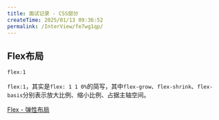 ```yaml
---
title: 面试记录 - CSS部分
createTime: 2025/01/13 09:36:52
permalink: /InterView/fe7wg1qp/
---
```


## Flex布局

```css
flex:1
```
`flex:1`，其实是`flex: 1 1 0%`的简写，其中`flex-grow`、`flex-shrink`、`flex-basis`分别表示放大比例、缩小比例、占据主轴空间。

[Flex - 弹性布局](/CSS/e0ccmgow/)